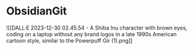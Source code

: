 # ObsidianGit
![[DALL·E 2023-12-30 02.45.54 - A Shiba Inu character with brown eyes, coding on a laptop without any brand logos in a late 1990s American cartoon style, similar to the Powerpuff Gir (1).png]]
